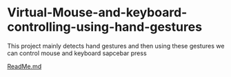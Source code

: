# Virtual-Mouse-and-keyboard-controlling-using-hand-gestures
This project mainly detects hand gestures and then using these gestures we can control mouse and keyboard sapcebar press

[ReadMe.md](https://github.com/FarhanaOeshi/Virtual-Mouse-and-keyboard-controlling-using-hand-gestures/files/13416156/ReadMe.md)
